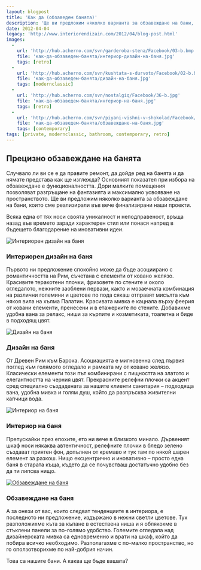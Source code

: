 ```yaml
---
layout: blogpost
title: 'Как да (обзаведем банята)'
description: 'Ще ви предложим няколко варианта за обзавеждане на бани, които сме реализирали във вече финализирани наши проекти. Основният показател при избора на обзавеждане е функционалността. Дори малките помещения позволяват разгръщане на фантазията и максимално усвояване на пространството. '
date: 2012-04-04
legacy: 'http://www.interiorendizain.com/2012/04/blog-post.html'
images:
  -
    url: 'http://hub.acherno.com/svn/garderoba-stena/Facebook/03-b.bmp'
    file: 'как-да-обзаведем-банята/интериор-дизайн-на-баня.jpg'
    tags: [retro]
  -
    url: 'http://hub.acherno.com/svn/kushtata-s-durvoto/Facebook/02-b.bmp'
    file: 'как-да-обзаведем-банята/дизайн-на-баня.jpg'
    tags: [modernclassic]
  -
    url: 'http://hub.acherno.com/svn/nostalgiq/Facebook/36-b.jpg'
    file: 'как-да-обзаведем-банята/интериор-на-баня.jpg'
    tags: [retro]
  -
    url: 'http://hub.acherno.com/svn/piyani-vishni-v-shokolad/Facebook/04-b.jpg'
    file: 'как-да-обзаведем-банята/обзавеждане-на-баня.jpg'
    tags: [contemporary]
tags: [private, modernclassic, bathroom, contemporary, retro]
---
```

## Прецизно **обзавеждане на банята**
Случвало ли ви се е да правите ремонт, да дойде ред на банята и да нямате представа как ще изглежда? Основният показател при избора на обзавеждане е функционалността. Дори малките помещения позволяват разгръщане на фантазията и максимално усвояване на пространството. Ще ви предложим няколко варианта за обзавеждане на бани, които сме реализирали във вече финализирани наши проекти.

Всяка една от тях носи своята уникалност и неподправеност, връща назад във времето заради характерен стил или понася напред в бъдещето благодарение на иновативни идеи.

![Интериорен дизайн на баня](как-да-обзаведем-банята/интериор-дизайн-на-баня.jpg)
### Интериорен дизайн на **баня**

Първото ни предложение спокойно може да бъде асоциирано с романтичността на Рим, съчетана с елементи от ковано желязо. Красивите теракотени плочки, фризовете по стените и около огледалото, нежните заоблени первази, както и мозаечната комбинация на различни големини и цветове по пода сякаш отправят мисълта към някоя вила на хълма Палатин. Красивата мивка е кацнала върху феерия от ковани елементи, пренесени и в етажерките по стените. Добавихме удобна вана за релакс, ниши за кърпите и козметиката, тоалетна и биде в подходящ цвят.

![Дизайн на баня](как-да-обзаведем-банята/дизайн-на-баня.jpg)
### Дизайн на **баня**

От Древен Рим към Барока. Асоциацията е мигновенна след първия поглед към голямото огледало и рамката му от ковано желязо. Класически елементи този път комбинирани с пищността на златото и елегантността на черния цвят. Прекрасните релефни плочки са акцент сред специално създадената за нашите клиенти санитария – подходяща вана, удобна мивка и голям душ, който да разпръсква живителни капчици вода.

![Интериор на баня](как-да-обзаведем-банята/интериор-на-баня.jpg)
### Интериор на **баня**

Препускайки през епохите, ето ни вече в близкото минало. Дървеният шкаф носи някаква автентичност, релефните плочки в бледо зелено създават приятен фон, допълнен от кремаво и тук там по някой шарен елемент за разкош. Нищо ексцентрично и иновативно – просто една баня в старата къща, където да се почувстваш достатъчно удобно без да ти липсва нищо.

[![Обзавеждане на баня](как-да-обзаведем-банята/обзавеждане-на-баня.jpg)](http://acherno.bg/интериорен-дизайн/апартамент/пияни-вишни-в-шоколад/интериорен-дизайн.html)
### Обзавеждане на **баня**

А за онези от вас, които следват тенденциите в интериора, е последното ни предложение, издържано в нежни светли цветове. Тук разположихме къта за къпане в естествена ниша и я облякохме в стъклени панели за по-голямо удобство. Големите огледала над дизайнерската мивка са едновременно и врати на шкаф, който да побира всичко необходимо. Разполагахме с по-малко пространство, но го оползотворихме по най-добрия начин.

Това са нашите бани. А каква ще бъде вашата?